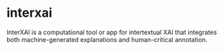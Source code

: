 # interxai
InterXAI is a computational tool or app for intertextual XAI that integrates both machine-generated explanations and human-critical annotation.

